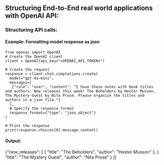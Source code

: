 ## Structuring End-to-End real world applications with OpenAI API:

### Structuring API calls:
#### Example: Formatting model response as json
```
from openai import OpenAI
# Create the OpenAI client
client = OpenAI(api_key="<OPENAI_API_TOKEN>")

# Create the request
response = client.chat.completions.create(
  model="gpt-4o-mini",
  messages=[
   {"role": "user", "content": "I have these notes with book titles and authors: New releases this week! The Beholders by Hester Musson, The Mystery Guest by Nita Prose. Please organize the titles and authors in a json file."}
  ],
  # Specify the response format
  response_format={"type": "json_object"}
)

# Print the response
print(response.choices[0].message.content)
```
#### Output:
{"new_releases": [
    {
        "title": "The Beholders",
        "author": "Hester Musson"
    },
    {
        "title": "The Mystery Guest",
        "author": "Nita Prose"
    }
]}
####
